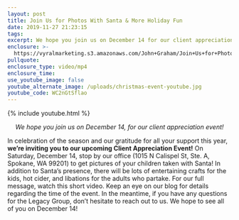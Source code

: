 ```yaml
---
layout: post
title: Join Us for Photos With Santa & More Holiday Fun
date: 2019-11-27 21:23:15
tags:
excerpt: We hope you join us on December 14 for our client appreciation event!
enclosure: >-
  https://vyralmarketing.s3.amazonaws.com/John+Graham/Join+Us+for+Photos+With+Santa+%26+More+Holiday+Fun.mp4
pullquote:
enclosure_type: video/mp4
enclosure_time:
use_youtube_image: false
youtube_alternate_image: /uploads/christmas-event-youtube.jpg
youtube_code: WC2nGtSflao
---
```


{% include youtube.html %}

<p style="text-align:center;"><em>We hope you join us on December 14, for our client appreciation event!</em></p>

In celebration of the season and our gratitude for all your support this year, **we’re inviting you to our upcoming Client Appreciation Event\!** On Saturday, December 14, stop by our office (1015 N Calispel St, Ste. A, Spokane, WA 99201) to get pictures of your children taken with Santa\! In addition to Santa’s presence, there will be lots of entertaining crafts for the kids, hot cider, and libations for the adults who partake. For our full message, watch this short video. Keep an eye on our blog for details regarding the time of the event. In the meantime, if you have any questions for the Legacy Group, don’t hesitate to reach out to us. We hope to see all of you on December 14\!